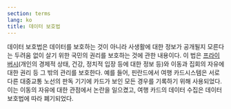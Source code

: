 ```yaml
---
section: terms
lang: ko
title: 데이터 보호법
---
```


데이터 보호법은 데이터를 보호하는 것이 아니라 사생활에 대한 정보가 공개될지 모른다는 두려움 없이 살기 위한 국민의 권리를 보호하는 것에 관한 내용이다. 이 법은 [프라이버시](../privacy/)(개인의 경제적 상태, 건강, 정치적 입장 등에 대한 정보 등)와 이동과 집회의 자유에 대한 권리 등 그 밖의 관리를 보호한다. 예를 들어, 핀란드에서 여행 카드시스템은 서로 다른 대중교통 노선의 판독 기기에 카드가 보인 모든 경우를 기록하기 위해 사용되었다. 이는 이동의 자유에 대한 관점에서 논란을 일으켰고, 여행 카드의 데이터 수집은 데이터 보호법에 따라 폐기되었다.

